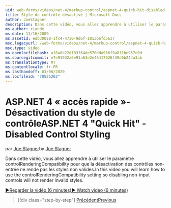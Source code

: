 ```yaml
---
uid: web-forms/videos/net-4/markup-control/aspnet-4-quick-hit-disabled-control-styling
title: Style de contrôle désactivé | Microsoft Docs
author: JoeStagner
description: Dans cette vidéo, vous allez apprendre à utiliser le paramètre controlRenderingCompatibility pour que la désactivation des contrôles non-entrée ne rende pas les styles non valides.
ms.author: riande
ms.date: 11/16/2009
ms.assetid: edb30028-1fc4-4730-9d6f-1013b6fd5637
msc.legacyurl: /web-forms/videos/net-4/markup-control/aspnet-4-quick-hit-disabled-control-styling
msc.type: video
ms.openlocfilehash: af8a8e22df83f64de570dda966f9a831be957c0d
ms.sourcegitcommit: e7e91932a6e91a63e2e46417626f39d6b244a3ab
ms.translationtype: MT
ms.contentlocale: fr-FR
ms.lasthandoff: 03/06/2020
ms.locfileid: "78525262"
---
```

# <a name="aspnet-4-quick-hit---disabled-control-styling"></a><span data-ttu-id="7e19c-103">ASP.NET 4 « accès rapide »-Désactivation du style de contrôle</span><span class="sxs-lookup"><span data-stu-id="7e19c-103">ASP.NET 4 "Quick Hit" - Disabled Control Styling</span></span>

<span data-ttu-id="7e19c-104">par [Joe Stagner](https://github.com/JoeStagner)</span><span class="sxs-lookup"><span data-stu-id="7e19c-104">by [Joe Stagner](https://github.com/JoeStagner)</span></span>

<span data-ttu-id="7e19c-105">Dans cette vidéo, vous allez apprendre à utiliser le paramètre controlRenderingCompatibility pour que la désactivation des contrôles non-entrée ne rende pas les styles non valides.</span><span class="sxs-lookup"><span data-stu-id="7e19c-105">In this video you will learn how to use the controlRenderingCompatibility setting so disabling non-input controls will not render invalid styles.</span></span> 

[<span data-ttu-id="7e19c-106">&#9654;Regarder la vidéo (6 minutes)</span><span class="sxs-lookup"><span data-stu-id="7e19c-106">&#9654; Watch video (6 minutes)</span></span>](https://channel9.msdn.com/Blogs/ASP-NET-Site-Videos/aspnet-4-quick-hit-disabled-control-styling)

> [!div class="step-by-step"]
> [<span data-ttu-id="7e19c-107">Précédent</span><span class="sxs-lookup"><span data-stu-id="7e19c-107">Previous</span></span>](aspnet-4-quick-hit-hidden-field-divs.md)
